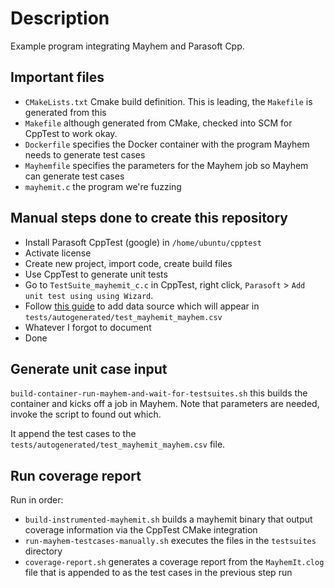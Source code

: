 # Description

Example program integrating Mayhem and Parasoft Cpp. 

## Important files

- `CMakeLists.txt` Cmake build definition. This is leading, the `Makefile` is generated from this
- `Makefile` although generated from CMake, checked into SCM for CppTest to work okay.
- `Dockerfile` specifies the Docker container with the program Mayhem needs to generate test cases
- `Mayhemfile` specifies the parameters for the Mayhem job so Mayhem can generate test cases
- `mayhemit.c` the program we're fuzzing

## Manual steps done to create this repository
- Install Parasoft CppTest (google) in `/home/ubuntu/cpptest`
- Activate license
- Create new project, import code, create build files
- Use CppTest to generate unit tests
- Go to `TestSuite_mayhemit_c.c` in CppTest, right click, `Parasoft` > `Add unit test using using Wizard`.
- Follow [this guide](https://docs.parasoft.com/display/CPPTESTPROEC20222/Exercise+12+-+Using+Data+Sources+in+Unit+Tests) to add data source which will appear in `tests/autogenerated/test_mayhemit_mayhem.csv`
- Whatever I forgot to document
- Done

## Generate unit case input
`build-container-run-mayhem-and-wait-for-testsuites.sh` this builds the container and kicks off a job in Mayhem. Note that parameters are needed, invoke the script to found out which.

It append the test cases to the `tests/autogenerated/test_mayhemit_mayhem.csv` file.

## Run coverage report
Run in order:
  - `build-instrumented-mayhemit.sh` builds a mayhemit binary that output coverage information via the CppTest CMake integration
  - `run-mayhem-testcases-manually.sh` executes the files in the `testsuites` directory
  - `coverage-report.sh` generates a coverage report from the `MayhemIt.clog` file that is appended to as the test cases in the previous step run
